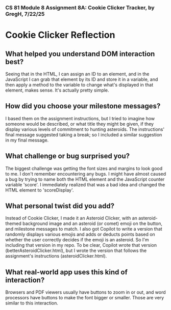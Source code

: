 ### CS 81 Module 8 Assignment 8A: Cookie Clicker Tracker, by GregH, 7/22/25
# Cookie Clicker Reflection

## What helped you understand DOM interaction best?
Seeing that in the HTML, I can assign an ID to an element, and in the JavaScript I can grab that element by its ID and store it in a variable, and then apply a method to the variable to change what's displayed in that element, makes sense. It's actually pretty simple.
## How did you choose your milestone messages?
I based them on the assignment instructions, but I tried to imagine how someone would be described, or what title they might be given, if they display various levels of commitment to hunting asteroids. The instructions' final message suggested taking a break; so I included a similar suggestion in my final message.
## What challenge or bug surprised you?
The biggest challenge was getting the font sizes and margins to look good to me. I don't remember encountering any bugs. I might have almost caused a bug by trying to name both the HTML element and the JavaScript counter variable 'score'. I immediately realized that was a bad idea and changed the HTML element to 'scoreDisplay'.
## What personal twist did you add?
Instead of Cookie Clicker, I made it an Asteroid Clicker, with an asteroid-themed background image and an asteroid (or comet) emoji on the button, and milestone messages to match. I also got Copilot to write a version that randomly displays various emojis and adds or deducts points based on whether the user correctly decides if the emoji is an asteroid. So I'm including that version in my repo. To be clear, Copilot wrote that version (betterAsteroidClicker.html), but I wrote the version that follows the assignment's instructions (asteroidClicker.html).
## What real-world app uses this kind of interaction?
Browsers and PDF viewers usually have buttons to zoom in or out, and word processors have buttons to make the font bigger or smaller. Those are very similar to this interaction.